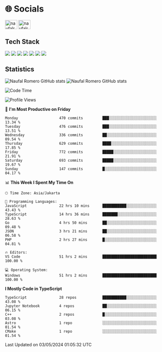 <h1 align="">🌐 Socials</h1>
<p align="left">
<a href="https://linkedin.com/in/naufal-romero-putra-pratama-9ab816177/" target="blank"><img align="center" src="https://raw.githubusercontent.com/rahuldkjain/github-profile-readme-generator/master/src/images/icons/Social/linked-in-alt.svg" alt="naufalromero" height="30" width="40" /></a>
<a href="https://instagram.com/naufalromero" target="blank"><img align="center" src="https://raw.githubusercontent.com/rahuldkjain/github-profile-readme-generator/master/src/images/icons/Social/instagram.svg" alt="naufalromero" height="30" width="40" /></a>
</p>


<h2 align="">Tech Stack</h2>
<div align="">
  <img src="https://img.shields.io/badge/next.js-000000?style=for-the-badge&logo=nextdotjs&logoColor=white"/>
 <img src="https://img.shields.io/badge/typescript-%23007ACC.svg?style=for-the-badge&logo=typescript&logoColor=white"/>
 <img src="https://img.shields.io/badge/react-%2320232a.svg?style=for-the-badge&logo=react&logoColor=%2361DAFB"/>
 <img src="https://img.shields.io/badge/tailwindcss-%2338B2AC.svg?style=for-the-badge&logo=tailwind-css&logoColor=white"/>
 <img src="https://img.shields.io/badge/Prisma-3982CE?style=for-the-badge&logo=Prisma&logoColor=white"/>
 <img src="https://img.shields.io/badge/javascript-%23323330.svg?style=for-the-badge&logo=javascript&logoColor=%23F7DF1E"/>
 <img src="https://img.shields.io/badge/java-%23ED8B00.svg?style=for-the-badge&logo=openjdk&logoColor=white"/>
</div>


<h2 align="">Statistics</h2>
<div align="">
<img src="https://github-readme-stats-xi-nine-74.vercel.app/api?username=romves&show_icons=true&theme=tokyonight&include_all_commits=true&count_private=true" alt="Naufal Romero GitHub stats"/>
<img src="https://github-readme-stats-xi-nine-74.vercel.app/api/top-langs/?username=romves&theme=tokyonight&hide_border=false&include_all_commits=true&count_private=true&layout=compact" alt="Naufal Romero GitHub stats"/>
</div>

<!--START_SECTION:waka-->
![Code Time](http://img.shields.io/badge/Code%20Time-1%2C036%20hrs%2030%20mins-blue)

![Profile Views](http://img.shields.io/badge/Profile%20Views-22-blue)

📅 **I'm Most Productive on Friday** 

```text
Monday                   470 commits         ███░░░░░░░░░░░░░░░░░░░░░░   13.34 % 
Tuesday                  476 commits         ███░░░░░░░░░░░░░░░░░░░░░░   13.51 % 
Wednesday                336 commits         ██░░░░░░░░░░░░░░░░░░░░░░░   09.54 % 
Thursday                 629 commits         ████░░░░░░░░░░░░░░░░░░░░░   17.85 % 
Friday                   772 commits         █████░░░░░░░░░░░░░░░░░░░░   21.91 % 
Saturday                 693 commits         █████░░░░░░░░░░░░░░░░░░░░   19.67 % 
Sunday                   147 commits         █░░░░░░░░░░░░░░░░░░░░░░░░   04.17 % 
```


📊 **This Week I Spent My Time On** 

```text
🕑︎ Time Zone: Asia/Jakarta

💬 Programming Languages: 
JavaScript               22 hrs 10 mins      ███████████░░░░░░░░░░░░░░   43.43 % 
TypeScript               14 hrs 36 mins      ███████░░░░░░░░░░░░░░░░░░   28.63 % 
Go                       4 hrs 50 mins       ██░░░░░░░░░░░░░░░░░░░░░░░   09.48 % 
JSON                     3 hrs 21 mins       ██░░░░░░░░░░░░░░░░░░░░░░░   06.58 % 
PHP                      2 hrs 27 mins       █░░░░░░░░░░░░░░░░░░░░░░░░   04.81 % 

🔥 Editors: 
VS Code                  51 hrs 2 mins       █████████████████████████   100.00 % 

💻 Operating System: 
Windows                  51 hrs 2 mins       █████████████████████████   100.00 % 
```

**I Mostly Code in TypeScript** 

```text
TypeScript               28 repos            ███████████░░░░░░░░░░░░░░   43.08 % 
Jupyter Notebook         4 repos             ██░░░░░░░░░░░░░░░░░░░░░░░   06.15 % 
C++                      2 repos             █░░░░░░░░░░░░░░░░░░░░░░░░   03.08 % 
Astro                    1 repo              ░░░░░░░░░░░░░░░░░░░░░░░░░   01.54 % 
CMake                    1 repo              ░░░░░░░░░░░░░░░░░░░░░░░░░   01.54 % 
```




 Last Updated on 03/05/2024 01:05:32 UTC
<!--END_SECTION:waka-->
